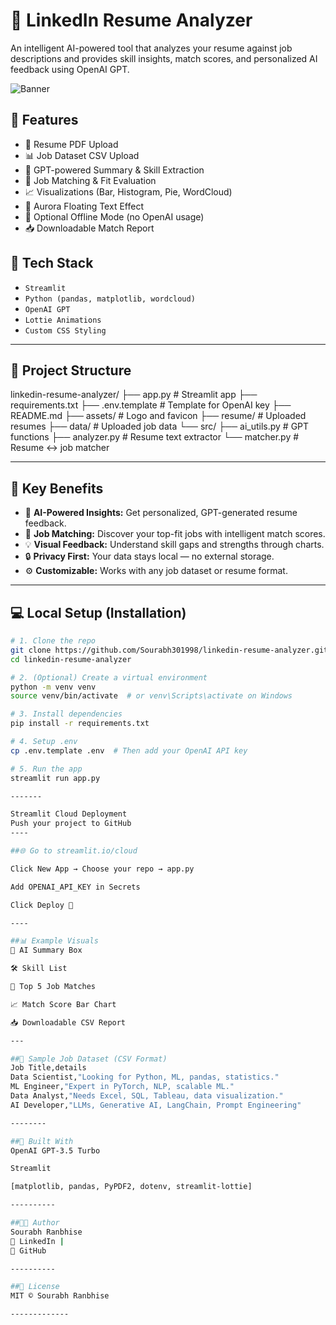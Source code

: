 # 💼 LinkedIn Resume Analyzer

An intelligent AI-powered tool that analyzes your resume against job descriptions and provides skill insights, match scores, and personalized AI feedback using OpenAI GPT.

![Banner](assets/header_image.png)

## 🚀 Features

- 📄 Resume PDF Upload
- 📊 Job Dataset CSV Upload
- 🧠 GPT-powered Summary & Skill Extraction
- 🎯 Job Matching & Fit Evaluation
- 📈 Visualizations (Bar, Histogram, Pie, WordCloud)
- 🌈 Aurora Floating Text Effect
- 🧪 Optional Offline Mode (no OpenAI usage)
- 📥 Downloadable Match Report

## 🔧 Tech Stack

- `Streamlit`
- `Python (pandas, matplotlib, wordcloud)`
- `OpenAI GPT`
- `Lottie Animations`
- `Custom CSS Styling`

---

## 📁 Project Structure

linkedin-resume-analyzer/
├── app.py # Streamlit app
├── requirements.txt
├── .env.template # Template for OpenAI key
├── README.md
├── assets/ # Logo and favicon
├── resume/ # Uploaded resumes
├── data/ # Uploaded job data
└── src/
├── ai_utils.py # GPT functions
├── analyzer.py # Resume text extractor
└── matcher.py # Resume ↔ job matcher



---

## 🌟 Key Benefits

- 🤖 **AI-Powered Insights:** Get personalized, GPT-generated resume feedback.
- 🎯 **Job Matching:** Discover your top-fit jobs with intelligent match scores.
- 💡 **Visual Feedback:** Understand skill gaps and strengths through charts.
- 🔒 **Privacy First:** Your data stays local — no external storage.
- ⚙️ **Customizable:** Works with any job dataset or resume format.

---

## 💻 Local Setup (Installation)

```bash
# 1. Clone the repo
git clone https://github.com/Sourabh301998/linkedin-resume-analyzer.git
cd linkedin-resume-analyzer

# 2. (Optional) Create a virtual environment
python -m venv venv
source venv/bin/activate  # or venv\Scripts\activate on Windows

# 3. Install dependencies
pip install -r requirements.txt

# 4. Setup .env
cp .env.template .env  # Then add your OpenAI API key

# 5. Run the app
streamlit run app.py

-------

Streamlit Cloud Deployment
Push your project to GitHub
----

##🌐 Go to streamlit.io/cloud

Click New App → Choose your repo → app.py

Add OPENAI_API_KEY in Secrets

Click Deploy 🚀

----

##📊 Example Visuals
🧠 AI Summary Box

🛠️ Skill List

💼 Top 5 Job Matches

📈 Match Score Bar Chart

📥 Downloadable CSV Report

--- 

##📌 Sample Job Dataset (CSV Format)
Job Title,details
Data Scientist,"Looking for Python, ML, pandas, statistics."
ML Engineer,"Expert in PyTorch, NLP, scalable ML."
Data Analyst,"Needs Excel, SQL, Tableau, data visualization."
AI Developer,"LLMs, Generative AI, LangChain, Prompt Engineering"

--------

##🧠 Built With
OpenAI GPT-3.5 Turbo

Streamlit

[matplotlib, pandas, PyPDF2, dotenv, streamlit-lottie]

----------

##👨‍💻 Author
Sourabh Ranbhise
🔗 LinkedIn |
🐙 GitHub

----------

##📜 License
MIT © Sourabh Ranbhise

-------------